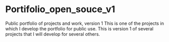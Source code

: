 # Portifolio_open_souce_v1
Public portfolio of projects and work, version 1
This is one of the projects in which I develop the portfolio for public use.
This is version 1 of several projects that I will develop for several others.
